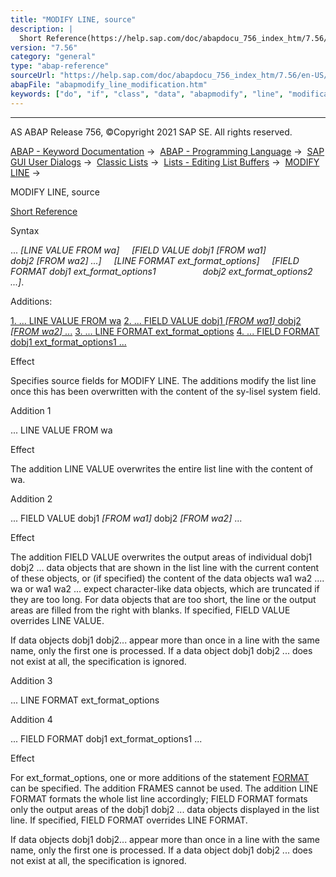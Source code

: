 ```yaml
---
title: "MODIFY LINE, source"
description: |
  Short Reference(https://help.sap.com/doc/abapdocu_756_index_htm/7.56/en-US/abapmodify_line_shortref.htm) Syntax ... LINE VALUE FROM wa FIELD VALUE dobj1 FROM wa1 dobj2 FROM wa2 ... LINE FORMAT ext_format_options FIELD FORMAT dobj1 ext_format_options1
version: "7.56"
category: "general"
type: "abap-reference"
sourceUrl: "https://help.sap.com/doc/abapdocu_756_index_htm/7.56/en-US/abapmodify_line_modification.htm"
abapFile: "abapmodify_line_modification.htm"
keywords: ["do", "if", "class", "data", "abapmodify", "line", "modification"]
---
```


* * *

AS ABAP Release 756, ©Copyright 2021 SAP SE. All rights reserved.

[ABAP - Keyword Documentation](https://help.sap.com/doc/abapdocu_756_index_htm/7.56/en-US/abenabap.htm) →  [ABAP - Programming Language](https://help.sap.com/doc/abapdocu_756_index_htm/7.56/en-US/abenabap_reference.htm) →  [SAP GUI User Dialogs](https://help.sap.com/doc/abapdocu_756_index_htm/7.56/en-US/abenabap_screens.htm) →  [Classic Lists](https://help.sap.com/doc/abapdocu_756_index_htm/7.56/en-US/abenabap_dynpro_list.htm) →  [Lists - Editing List Buffers](https://help.sap.com/doc/abapdocu_756_index_htm/7.56/en-US/abenabap_lists_complex.htm) →  [MODIFY LINE](https://help.sap.com/doc/abapdocu_756_index_htm/7.56/en-US/abapmodify_line.htm) → 

MODIFY LINE, source

[Short Reference](https://help.sap.com/doc/abapdocu_756_index_htm/7.56/en-US/abapmodify_line_shortref.htm)

Syntax

... *\[*LINE VALUE FROM wa*\]*
    *\[*FIELD VALUE dobj1 *\[*FROM wa1*\]*
                 dobj2 *\[*FROM wa2*\]* ...*\]*
    *\[*LINE FORMAT ext\_format\_options*\]*
    *\[*FIELD FORMAT dobj1 ext\_format\_options1
                  dobj2 ext\_format\_options2 ...*\]*.

Additions:

[1\. ... LINE VALUE FROM wa](#!ABAP_ADDITION_1@1@)
[2\. ... FIELD VALUE dobj1 *\[*FROM wa1*\]* dobj2 *\[*FROM wa2*\]* ...](#!ABAP_ADDITION_2@2@)
[3\. ... LINE FORMAT ext\_format\_options](#!ABAP_ADDITION_3@3@)
[4\. ... FIELD FORMAT dobj1 ext\_format\_options1 ...](#!ABAP_ADDITION_4@4@)

Effect

Specifies source fields for MODIFY LINE. The additions modify the list line once this has been overwritten with the content of the sy-lisel system field.

Addition 1   

... LINE VALUE FROM wa

Effect

The addition LINE VALUE overwrites the entire list line with the content of wa.

Addition 2   

... FIELD VALUE dobj1 *\[*FROM wa1*\]* dobj2 *\[*FROM wa2*\]* ...

Effect

The addition FIELD VALUE overwrites the output areas of individual dobj1 dobj2 ... data objects that are shown in the list line with the current content of these objects, or (if specified) the content of the data objects wa1 wa2 .... wa or wa1 wa2 ... expect character-like data objects, which are truncated if they are too long. For data objects that are too short, the line or the output areas are filled from the right with blanks. If specified, FIELD VALUE overrides LINE VALUE.

If data objects dobj1 dobj2... appear more than once in a line with the same name, only the first one is processed. If a data object dobj1 dobj2 ... does not exist at all, the specification is ignored.

Addition 3   

... LINE FORMAT ext\_format\_options

Addition 4   

... FIELD FORMAT dobj1 ext\_format\_options1 ...

Effect

For ext\_format\_options, one or more additions of the statement [FORMAT](https://help.sap.com/doc/abapdocu_756_index_htm/7.56/en-US/abapformat.htm) can be specified. The addition FRAMES cannot be used. The addition LINE FORMAT formats the whole list line accordingly; FIELD FORMAT formats only the output areas of the dobj1 dobj2 ... data objects displayed in the list line. If specified, FIELD FORMAT overrides LINE FORMAT.

If data objects dobj1 dobj2... appear more than once in a line with the same name, only the first one is processed. If a data object dobj1 dobj2 ... does not exist at all, the specification is ignored.
